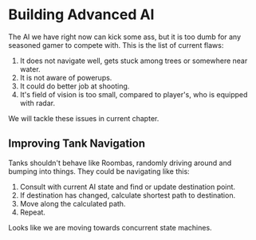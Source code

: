 # Building Advanced AI

The AI we have right now can kick some ass, but it is too dumb for any seasoned gamer to compete
with. This is the list of current flaws:

1. It does not navigate well, gets stuck among trees or somewhere near water.
2. It is not aware of powerups.
3. It could do better job at shooting.
4. It's field of vision is too small, compared to player's, who is equipped with radar.

We will tackle these issues in current chapter.

## Improving Tank Navigation

Tanks shouldn't behave like Roombas, randomly driving around and bumping into things. They could be
navigating like this:

1. Consult with current AI state and find or update destination point.
2. If destination has changed, calculate shortest path to destination.
3. Move along the calculated path.
4. Repeat.

Looks like we are moving towards concurrent state machines.
